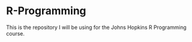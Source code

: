 R-Programming
=============

This is the repository I will be using for the Johns Hopkins R Programming course.
